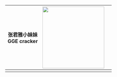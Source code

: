 | 张君雅小妹妹 <br/>GGE cracker  | <img src="https://cloud.githubusercontent.com/assets/1687829/17273990/c3a6a992-567f-11e6-953c-ee722c4f7d7c.jpeg" height="200"> ||
|---|---|---|
|   |   |   |
